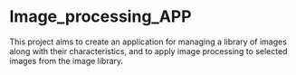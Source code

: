 # Image_processing_APP
 This project aims to create an application for managing a library of images along with their characteristics, and to apply image processing to selected images from the image library.
